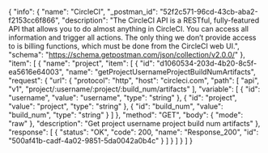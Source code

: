 {
  "info": {
    "name": "CircleCI",
    "_postman_id": "52f2c571-96cd-43cb-aba2-f2153cc6f866",
    "description": "The CircleCI API is a RESTful, fully-featured API that allows you to do almost anything in CircleCI. You can access all information and trigger all actions. The only thing we don&rsquo;t provide access to is billing functions, which must be done from the CircleCI web UI.",
    "schema": "https://schema.getpostman.com/json/collection/v2.0.0/"
  },
  "item": [
    {
      "name": "project",
      "item": [
        {
          "id": "d1060534-203d-4b20-8c5f-ea5616e64003",
          "name": "getProjectUsernameProjectBuildNumArtifacts",
          "request": {
            "url": {
              "protocol": "http",
              "host": "circleci.com",
              "path": [
                "api",
                "v1",
                "project/:username/:project/:build_num/artifacts"
              ],
              "variable": [
                {
                  "id": "username",
                  "value": "username",
                  "type": "string"
                },
                {
                  "id": "project",
                  "value": "project",
                  "type": "string"
                },
                {
                  "id": "build_num",
                  "value": "build_num",
                  "type": "string"
                }
              ]
            },
            "method": "GET",
            "body": {
              "mode": "raw"
            },
            "description": "Get project username project build num artifacts"
          },
          "response": [
            {
              "status": "OK",
              "code": 200,
              "name": "Response_200",
              "id": "500af41b-cadf-4a02-9851-5da0042a0b4c"
            }
          ]
        }
      ]
    }
  ]
}